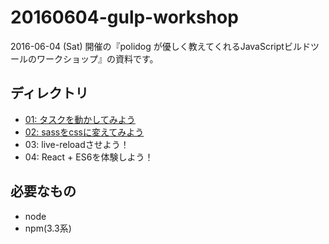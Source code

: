 # 20160604-gulp-workshop

2016-06-04 (Sat) 開催の『polidog が優しく教えてくれるJavaScriptビルドツールのワークショップ』の資料です。  

## ディレクトリ
- [01: タスクを動かしてみよう](/01/README.md)
- [02: sassをcssに変えてみよう](/02/README.md)
- 03: live-reloadさせよう！
- 04: React + ES6を体験しよう！

## 必要なもの
- node
- npm(3.3系)
